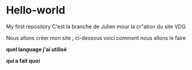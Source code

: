 # Hello-world
My first repository
C'est la branche de Julien mour la cr"ation du site VDG

Nous allons créer mon site , ci-dessous voici comment nous allons le faire 

**quel language j'ai utilisé**

**qui a fait quoi**



